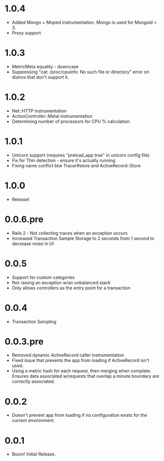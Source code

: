 # 1.0.4

* Added Mongo + Moped instrumentation. Mongo is used for Mongoid < 3.
* Proxy support

# 1.0.3

* MetricMeta equality - downcase
* Suppressing "cat: /proc/cpuinfo: No such file or directory" error on distros that don't support it.

# 1.0.2

* Net::HTTP instrumentation
* ActionController::Metal instrumentation
* Determining number of processors for CPU % calculation

# 1.0.1

* Unicorn support (requires "preload_app true" in unicorn config file)
* Fix for Thin detection - ensure it's actually running
* Fixing name conflict btw Tracer#store and ActiveRecord::Store

# 1.0.0

* Release!

# 0.0.6.pre

* Rails 2 - Not collecting traces when an exception occurs
* Increased Transaction Sample Storage to 2 seconds from 1 second to decrease noise in UI

# 0.0.5

* Support for custom categories
* Not raising an exception w/an unbalanced stack
* Only allows controllers as the entry point for a transaction

# 0.0.4

* Transaction Sampling

# 0.0.3.pre

* Removed dynamic ActiveRecord caller instrumentation
* Fixed issue that prevents the app from loading if ActiveRecord isn't used.
* Using a metric hash for each request, then merging when complete. Ensures data associated w/requests that overlap a 
  minute boundary are correctly associated.

# 0.0.2

* Doesn't prevent app from loading if no configuration exists for the current environment.

# 0.0.1

* Boom! Initial Release.